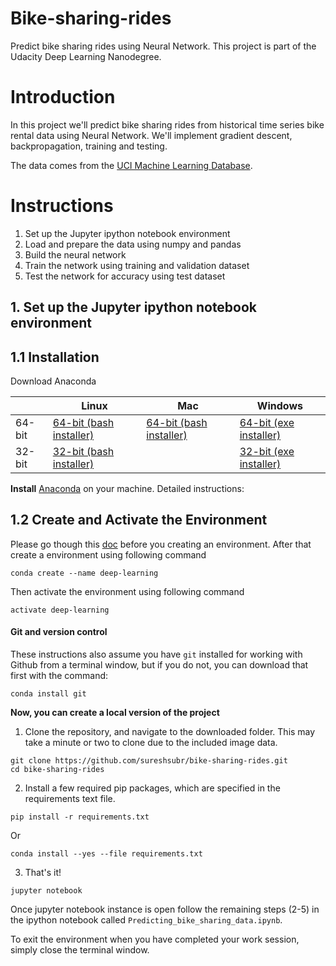 # Bike-sharing-rides
Predict bike sharing rides using Neural Network.  This project is part of the Udacity Deep Learning Nanodegree.

# Introduction

In this project we'll predict bike sharing rides from historical time series bike rental data using Neural Network.  We'll implement gradient descent, backpropagation, training and testing. 

The data comes from the [UCI Machine Learning Database](https://archive.ics.uci.edu/ml/datasets/Bike+Sharing+Dataset).

# Instructions

1. Set up the Jupyter ipython notebook environment
2. Load and prepare the data using numpy and pandas
3. Build the neural network
4. Train the network using training and validation dataset
5. Test the network for accuracy using test dataset

## 1. Set up the Jupyter ipython notebook environment
## 1.1 Installation

Download Anaconda

|        | Linux | Mac | Windows | 
|--------|-------|-----|---------|
| 64-bit | [64-bit (bash installer)][lin64] | [64-bit (bash installer)][mac64] | [64-bit (exe installer)][win64]
| 32-bit | [32-bit (bash installer)][lin32] |  | [32-bit (exe installer)][win32]

[win64]: https://repo.anaconda.com/archive/Anaconda3-2018.12-Windows-x86_64.exe
[win32]: https://repo.anaconda.com/archive/Anaconda3-2018.12-Windows-x86.exe
[mac64]: https://repo.anaconda.com/archive/Anaconda3-2018.12-MacOSX-x86_64.sh
[lin64]: https://repo.anaconda.com/archive/Anaconda3-2018.12-Linux-x86_64.sh
[lin32]: https://repo.anaconda.com/archive/Anaconda3-2018.12-Linux-x86.sh

**Install** [Anaconda](https://docs.anaconda.com/anaconda/install/) on your machine. Detailed instructions:

## 1.2 Create and Activate the Environment

Please go though this [doc](https://conda.io/projects/conda/en/latest/user-guide/tasks/manage-environments.html) before you creating an environment.
After that create a environment using following command

```
conda create --name deep-learning
```

Then activate the environment using following command

```
activate deep-learning
```

#### Git and version control
These instructions also assume you have `git` installed for working with Github from a terminal window, but if you do not, you can download that first with the command:
```
conda install git
```

**Now, you can create a local version of the project**

1. Clone the repository, and navigate to the downloaded folder. This may take a minute or two to clone due to the included image data.
```
git clone https://github.com/sureshsubr/bike-sharing-rides.git
cd bike-sharing-rides
```

2. Install a few required pip packages, which are specified in the requirements text file.
```
pip install -r requirements.txt
```
Or
```
conda install --yes --file requirements.txt
```

3. That's it!

```
jupyter notebook
```

Once jupyter notebook instance is open follow the remaining steps (2-5) in the ipython notebook called `Predicting_bike_sharing_data.ipynb`.

To exit the environment when you have completed your work session, simply close the terminal window.
